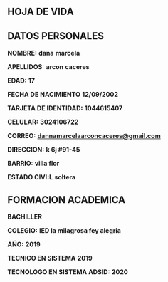 ## HOJA DE VIDA ##

## DATOS PERSONALES ##

**NOMBRE:** **dana** **marcela**

**APELLIDOS:** **arcon** **caceres**

**EDAD:** **17**

**FECHA DE NACIMIENTO** **12/09/2002**

**TARJETA DE IDENTIDAD:** **1044615407**

**CELULAR:** **3024106722**

**CORREO:** **dannamarcelaarconcaceres@gmail.com**

**DIRECCION:** **k 6j #91-45**

**BARRIO:** **villa flor**

**ESTADO CIVI:L** **soltera**

## FORMACION ACADEMICA ##

**BACHILLER**

**COLEGIO:** **IED la milagrosa fey alegria**

**AÑO:**  **2019**

**TECNICO EN SISTEMA** **2019**

**TECNOLOGO EN SISTEMA ADSID:** **2020**